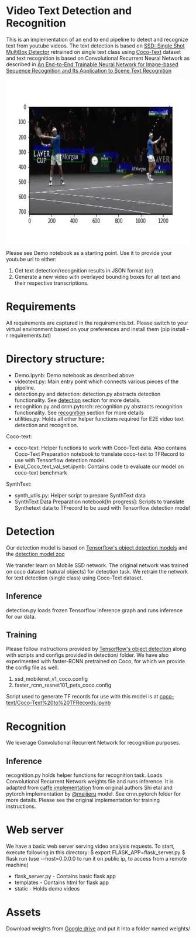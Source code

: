 # Video Text Detection and Recognition

This is an implementation of an end to end pipeline to detect and recognize text from youtube videos. The text detection is based on 
[SSD: Single Shot MultiBox Detector](https://arxiv.org/pdf/1512.02325.pdf) retrained on single text class using [Coco-Text](https://vision.cornell.edu/se3/coco-text-2/) dataset and text recognition is based on Convolutional Recurrent Neural Network as described in [An End-to-End Trainable Neural Network for Image-based Sequence Recognition and Its Application to Scene Text Recognition](https://arxiv.org/pdf/1507.05717.pdf) 

<img src="static/tennis.gif" height="450" width="800" />

Please see Demo notebook as a starting point. Use it to provide your youtube url to either:
1. Get text detection/recognition results in JSON format (or)
2. Generate a new video with overlayed bounding boxes for all text and their respective transcriptions.

# Requirements
All requirements are captured in the requirements.txt. Please switch to your virtual environment based on your preferences and install them (pip install -r requirements.txt)

# Directory structure:
- Demo.ipynb: Demo notebook as described above
- videotext.py: Main entry point which connects various pieces of the pipeline. 
- detection.py and detection: detection.py abstracts detection functionality. See [detection](#Detection) section for more details.
- recognition.py and crnn.pytorch: recognition.py abstracts recognition functionality. See [recognition](#Recognition) section for more details
- utilities.py: Holds all other helper functions required for E2E video text detection and recognition.

Coco-text:
- coco-text: Helper functions to work with Coco-Text data. Also contains Coco-Text Preparation notebook to translate coco-text to TFRecord to use with Tensorflow detection model.
- Eval_Coco_text_val_set.ipynb: Contains code to evaluate our model on coco-text benchmark

SynthText:
- synth_utils.py: Helper script to prepare SynthText data
- SynthText Data Preparation notebook[In progress]: Scripts to translate Synthetext data to TFrecord to be used with Tensorflow detection model

# Detection
Our detection model is based on [Tensorflow's object detection models](https://github.com/tensorflow/models/tree/master/research/object_detection) and the [detection model zoo](https://github.com/tensorflow/models/blob/master/research/object_detection/g3doc/detection_model_zoo.md)

We transfer learn on Mobile SSD network. The original network was trained on coco dataset (natural objects) for detection task. We retrain the network for text detection (single class) using Coco-Text dataset. 

## Inference

detection.py loads frozen Tensorflow inference graph and runs inference for our data.

## Training
Please follow instructions provided by [Tensorflow's object detection](https://github.com/tensorflow/models/tree/master/research/object_detection) along with scripts and configs provided in detection/ folder. We have also experimented with faster-RCNN pretrained on Coco, for which we provide the config file as well.
1. ssd_mobilenet_v1_coco.config
2. faster_rcnn_resnet101_pets_coco.config

Script used to generate TF records for use with this model is at [coco-text/Coco-Text%20to%20TFRecords.ipynb](../coco-text/Coco-Text%20to%20TFRecords.ipynb)

# Recognition

We leverage Convolutional Recurrent Network for recognition purposes. 

## Inference

recognition.py holds helper functions for recognition task. Loads Convolutional Recurrent Network weights file and runs inference. It is adapted from [caffe implementation](https://github.com/bgshih/crnn) from original authors Shi etal and pytorch implementation by [@meijieru](https://github.com/meijieru/crnn.pytorch) model. See crnn.pytorch folder for more details. Please see the original implementation for training instructions.
 
# Web server
We have a basic web server serving video analysis requests. To start, execute following in this directory:
$ export FLASK_APP=flask_server.py
$ flask run (use --host=0.0.0.0 to run it on public ip, to access from a remote machine)

- flask_server.py - Contains basic flask app
- templates - Contains html for flask app
- static - Holds demo videos

# Assets
Download weights from [Google drive](https://drive.google.com/drive/folders/0B2zzsNPEVylSYmUwTnYweXpkZ00?usp=sharing) and put it into a folder named weights/
